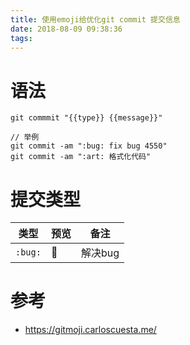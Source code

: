 ```yaml
---
title: 使用emoji给优化git commit 提交信息
date: 2018-08-09 09:38:36
tags:
---
```


# 语法

```
git commmit "{{type}} {{message}}"

// 举例
git commit -am ":bug: fix bug 4550"
git commit -am ":art: 格式化代码"
```

# 提交类型

类型 | 预览 | 备注
--- | --- | ---
`:bug:` | :bug: | 解决bug

# 参考
- https://gitmoji.carloscuesta.me/
